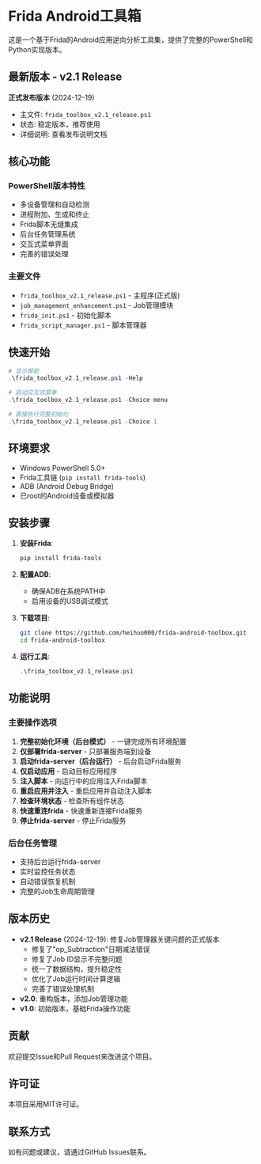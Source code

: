 # Frida Android工具箱

这是一个基于Frida的Android应用逆向分析工具集，提供了完整的PowerShell和Python实现版本。

## 最新版本 - v2.1 Release

**正式发布版本** (2024-12-19)
- 主文件: `frida_toolbox_v2.1_release.ps1`
- 状态: 稳定版本，推荐使用
- 详细说明: 查看发布说明文档

## 核心功能

### PowerShell版本特性
- 多设备管理和自动检测
- 进程附加、生成和终止
- Frida脚本无缝集成
- 后台任务管理系统
- 交互式菜单界面
- 完善的错误处理

### 主要文件
- `frida_toolbox_v2.1_release.ps1` - 主程序(正式版)
- `job_management_enhancement.ps1` - Job管理模块
- `frida_init.ps1` - 初始化脚本
- `frida_script_manager.ps1` - 脚本管理器

## 快速开始

```powershell
# 显示帮助
.\frida_toolbox_v2.1_release.ps1 -Help

# 启动交互式菜单
.\frida_toolbox_v2.1_release.ps1 -Choice menu

# 直接执行完整初始化
.\frida_toolbox_v2.1_release.ps1 -Choice 1
```

## 环境要求

- Windows PowerShell 5.0+
- Frida工具链 (`pip install frida-tools`)
- ADB (Android Debug Bridge)
- 已root的Android设备或模拟器

## 安装步骤

1. **安装Frida**:
   ```bash
   pip install frida-tools
   ```

2. **配置ADB**:
   - 确保ADB在系统PATH中
   - 启用设备的USB调试模式

3. **下载项目**:
   ```bash
   git clone https://github.com/heihuo000/frida-android-toolbox.git
   cd frida-android-toolbox
   ```

4. **运行工具**:
   ```powershell
   .\frida_toolbox_v2.1_release.ps1
   ```

## 功能说明

### 主要操作选项
1. **完整初始化环境（后台模式）** - 一键完成所有环境配置
2. **仅部署frida-server** - 只部署服务端到设备
3. **启动frida-server（后台运行）** - 后台启动Frida服务
4. **仅启动应用** - 启动目标应用程序
5. **注入脚本** - 向运行中的应用注入Frida脚本
6. **重启应用并注入** - 重启应用并自动注入脚本
7. **检查环境状态** - 检查所有组件状态
8. **快速重连frida** - 快速重新连接Frida服务
9. **停止frida-server** - 停止Frida服务

### 后台任务管理
- 支持后台运行frida-server
- 实时监控任务状态
- 自动错误恢复机制
- 完整的Job生命周期管理

## 版本历史

- **v2.1 Release** (2024-12-19): 修复Job管理器关键问题的正式版本
  - 修复了"op_Subtraction"日期减法错误
  - 修复了Job ID显示不完整问题
  - 统一了数据结构，提升稳定性
  - 优化了Job运行时间计算逻辑
  - 完善了错误处理机制
- **v2.0**: 重构版本，添加Job管理功能
- **v1.0**: 初始版本，基础Frida操作功能

## 贡献

欢迎提交Issue和Pull Request来改进这个项目。

## 许可证

本项目采用MIT许可证。

## 联系方式

如有问题或建议，请通过GitHub Issues联系。